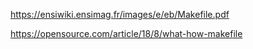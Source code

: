 https://ensiwiki.ensimag.fr/images/e/eb/Makefile.pdf

https://opensource.com/article/18/8/what-how-makefile
